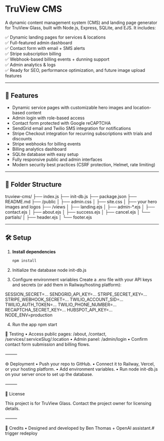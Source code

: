 # TruView CMS

A dynamic content management system (CMS) and landing page generator for TruView Glass, built with Node.js, Express, SQLite, and EJS. It includes:

✅ Dynamic landing pages for services & locations  
✅ Full-featured admin dashboard  
✅ Contact form with email + SMS alerts  
✅ Stripe subscription billing  
✅ Webhook-based billing events + dunning support  
✅ Admin analytics & logs  
✅ Ready for SEO, performance optimization, and future image upload features

---

## 🚀 Features

- Dynamic service pages with customizable hero images and location-based content
- Admin login with role-based access
- Contact form protected with Google reCAPTCHA
- SendGrid email and Twilio SMS integration for notifications
- Stripe Checkout integration for recurring subscriptions with trials and discounts
- Stripe webhooks for billing events
- Billing analytics dashboard
- SQLite database with easy setup
- Fully responsive public and admin interfaces
- Modern security best practices (CSRF protection, Helmet, rate limiting)

---

## 📂 Folder Structure
truview-cms/
├── index.js
├── init-db.js
├── package.json
├── README.md
├── /public
│   ├── admin.css
│   ├── site.css
│   ├── your hero images and logos
├── /views
│   ├── landing.ejs
│   ├── admin-*.ejs
│   ├── contact.ejs
│   ├── about.ejs
│   ├── success.ejs
│   ├── cancel.ejs
│   └── partials/
│       ├── header.ejs
│       └── footer.ejs

---

## 🛠️ Setup

1. **Install dependencies**
   ```bash
   npm install

2. Initialize the database
node init-db.js

3. Configure environment variables
Create a .env file with your API keys and secrets (or add them in Railway/hosting platform):

SESSION_SECRET=...
SENDGRID_API_KEY=...
STRIPE_SECRET_KEY=...
STRIPE_WEBHOOK_SECRET=...
TWILIO_ACCOUNT_SID=...
TWILIO_AUTH_TOKEN=...
TWILIO_PHONE_NUMBER=...
RECAPTCHA_SECRET_KEY=...
HUBSPOT_API_KEY=...
NODE_ENV=production

4. Run the app
npm start

🧪 Testing
	•	Access public pages: /about, /contact, /services/:serviceSlug/:location
	•	Admin panel: /admin/login
	•	Confirm contact form submission and billing flows.

⸻

⚙️ Deployment
	•	Push your repo to GitHub.
	•	Connect it to Railway, Vercel, or your hosting platform.
	•	Add environment variables.
	•	Run node init-db.js on your server once to set up the database.

⸻

📖 License

This project is for TruView Glass. Contact the project owner for licensing details.

⸻

🙌 Credits
	•	Designed and developed by Ben Thomas + OpenAI assistant.# trigger redeploy
